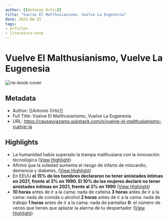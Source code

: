 ```yaml
---
author: [[Antonio Ortiz]]
title: "Vuelve El Malthusianismo, Vuelve La Eugenesia"
date: 2023-08-25
tags: 
- articles
- literature-note
---
```

# Vuelve El Malthusianismo, Vuelve La Eugenesia

![rw-book-cover](https://substackcdn.com/image/fetch/f_auto,q_auto:good,fl_progressive:steep/https%3A%2F%2Fsubstack-post-media.s3.amazonaws.com%2Fpublic%2Fimages%2Ff95640d7-2e4d-4fd0-85db-5bd0efa4b313_1024x1024.png)

## Metadata
- Author: [[Antonio Ortiz]]
- Full Title: Vuelve El Malthusianismo, Vuelve La Eugenesia
- URL: https://causasyazares.substack.com/p/vuelve-el-malthusianismo-vuelve-la

## Highlights
- La humanidad había superado la trampa malthusiana con la innovación tecnológica ([View Highlight](https://read.readwise.io/read/01gzv8qtc5d72tq5x99p6c24e6))
- Afirmó que la soledad aumenta el riesgo de infarto de miocardio, demencia y diabetes, ([View Highlight](https://read.readwise.io/read/01gzvtd1ts2q0fpf1rhh785fk1))
- En EEUU **el 15% de los hombres declararon no tener amistades íntimas en 2021, frente al 3% en 1990. El 10% de las mujeres declaró no tener amistades íntimas en 2021, frente al 2% en 1990** ([View Highlight](https://read.readwise.io/read/01gzvtesecrg7y3g9bedvmmkpx))
- **10 horas** antes de ir a la cama: nada de cafeína
  **3 horas** antes de ir a la cama: nada de comida o alcohol
  **2 horas** antes de ir a la cama: nada de trabajo
  **1 horas** antes de ir a la cama: nada de pantallas
  **0**: el número de veces que tienes que aplazar la alarma de tu despertador ([View Highlight](https://read.readwise.io/read/01gzvtpfz5dvh4d8xa41km3yb2))

